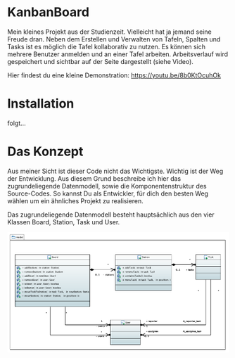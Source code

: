 # KanbanBoard
Mein kleines Projekt aus der Studienzeit. Vielleicht hat ja jemand seine Freude dran. Neben dem Erstellen und Verwalten von Tafeln, Spalten und Tasks ist es möglich die Tafel kollaborativ zu nutzen. Es können sich mehrere Benutzer anmelden und an einer Tafel arbeiten. Arbeitsverlauf wird gespeichert und sichtbar auf der Seite dargestellt (siehe Video). 

Hier findest du eine kleine Demonstration: https://youtu.be/8b0KtOcuhOk


# Installation
folgt...

# Das Konzept
Aus meiner Sicht ist dieser Code nicht das Wichtigste. Wichtig ist der Weg der Entwicklung. Aus diesem Grund beschreibe ich hier das zugrundeliegende Datenmodell, sowie die Komponentenstruktur des Source-Codes. So kannst Du als Entwickler, für dich den besten Weg wählen um ein ähnliches Projekt zu realisieren.

Das zugrundeliegende Datenmodell besteht hauptsächlich aus den vier Klassen Board, Station, Task und User.

![Kanban Data Model Overview](https://raw.githubusercontent.com/eumicro/KanbanBoard/master/diagrams/diagram_imgs/ModelClassesOverview.PNG)
